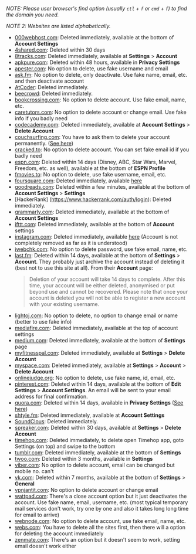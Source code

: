 *NOTE: Please user browser's find option (usually `ctl` + `f` or `cmd` + `f`) to find the domain you need.*

*NOTE 2: Websites are listed alphabetically.*

- [000webhost.com](https://www.000webhost.com): Deleted immediately, available at the bottom of **Account Settings**
- [4shared.com](https://www.4shared.com): Deleted within 30 days
- [8tracks.com](https://8tracks.com): Deleted immediately, available at **Settings** > **Account**
- [apkpure.com](https://apkpure.com): Deleted within 48 hours, available in **Privacy Settings**
- [apester.com](https://apester.com): No option to delete, use fake username and email
- [ask.fm](https://ask.fm): No option to delete, only deactivate. Use fake name, email, etc. and then deactivate account
- [AtCoder](https://atcoder.jp/): Deleted immediately.
- [beecrowd](https://www.beecrowd.com.br/): Deleted immediately.
- [bookcrossing.com](https://www.bookcrossing.com): No option to delete account. Use fake email, name, etc.
- [caretutors.com](https://caretutors.com): No option to delete account or change email. Use fake info if you badly need
- [codecademy.com](https://www.codecademy.com): Deleted immediately, available at **Account Settings** > **Delete Account**
- [couchsurfing.com](https://www.couchsurfing.com): You have to ask them to delete your account permanently. ([See here](https://support.couchsurfing.org/hc/en-us/articles/200640880-How-can-I-Hide-or-Delete-my-profile-))
- [cracked.to](https://cracked.to): No option to delete account. You can set fake email id if you badly need
- [espn.com](https://www.espn.com): Deleted within 14 days (Disney, ABC, Star Wars, Marvel, Freedom, etc. as well), available at the bottom of **ESPN Profile**
- [fmovies.to](https://fmovies.to): No option to delete, use fake username, email, etc.
- [foursquare.com](https://foursquare.com): Deleted immediately, available [here](https://foursquare.com/delete_me)
- [goodreads.com](https://www.goodreads.com): Deleted within a few minutes, available at the bottom of **Account Settings** > **Settings**
- [HackerRank] (https://www.hackerrank.com/auth/login): Deleted immediately.
- [grammarly.com](https://account.grammarly.com): Deleted immediately, available at the bottom of **Account Settings**
- [ifttt.com](https://ifttt.com): Deleted immediately, available at the bottom of **Account** settings
- [instagram.com](https://www.instagram.com): Deleted immediately, available [here](https://www.instagram.com/accounts/remove/request/permanent/) (Account is not completely removed as far as it is understood)
- [iwebchk.com](https://iwebchk.com): No option to delete password, use fake email, name, etc.
- [last.fm](https://www.last.fm): Deleted within 14 days, available at the bottom of **Settings** > **Account**. They probably just archive the account instead of deleting it (best not to use this site at all). From their **Account** page:
  > Deletion of your account will take 14 days to complete. After this time, your account will be either deleted, anonymised or put beyond use and cannot be recovered. Please note that once your account is deleted you will not be able to register a new account with your existing username.
- [lightoj.com](http://www.lightoj.com): No option to delete, no option to change email or name (better to use fake info)
- [mediafire.com](https://www.mediafire.com): Deleted immediately, available at the top of account settings
- [medium.com](https://medium.com): Deleted immediately, available at the bottom of **Settings** page
- [myfitnesspal.com](https://www.myfitnesspal.com): Deleted immediately, available at **Settings** > **Delete Account**
- [myspace.com](https://myspace.com): Deleted immediately, available at **Settings** > **Account** > **Delete Account**
- [onlinejudge.org](https://onlinejudge.org): No option to delete, use fake name, id, email, etc.
- [pinterest.com](https://www.pinterest.com): Deleted within 14 days, available at the bottom of **Edit Settings** > **Account Settings**. An email will be sent to your email address for final confirmation.
- [quora.com](https://quora.com): Deleted within 14 days, available in **Privacy Settings** ([See here](https://www.quora.com/How-do-I-delete-my-Quora-account/answer/Quora-Official-Account))
- [shtyle.fm](http://shtyle.fm): Deleted immediately, available at **Account Settings**
- [SoundClous](https://soundcloud.com): Deleted immediately.
- [spreaker.com](https://www.spreaker.com): Deleted within 30 days, available at **Settings** > **Delete Account**
- [timehop.com](https://www.timehop.com): Deleted immediately, to delete open Timehop app, goto Settings (on top) and swipe to the bottom
- [tumblr.com](https://www.tumblr.com): Deleted immediately, available at the bottom of **Settings**
- [twoo.com](https://www.twoo.com): Deleted within 3 months, available in **Settings**
- [viber.com](https://www.viber.com): No option to delete account, email can be changed but mobile no. can't
- [vk.com](https://vk.com): Deleted within 7 months, available at the bottom of **Settings** > **General**
- [vpnjantit.com](http://vpnjantit.com): No option to delete account or change email
- [wattpad.com](https://www.wattpad.com): There's a close account option but it just deactivates the account. Use fake name, email, username, etc. (most typical temporary mail services don't work, try one by one and also it takes long long time for email to arrive)
- [webnode.com](http://webnode.com): No option to delete account, use fake email, name, etc.
- [webs.com](http://webs.com): You have to delete all the sites first, then there will a option for deleting the account immediately
- [zenmate.com](http://zenmate.com): There's an option but it doesn't seem to work, setting email doesn't work either
